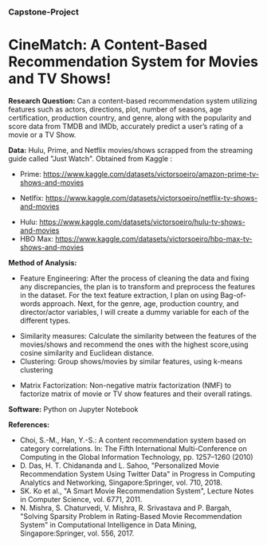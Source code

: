 ### Capstone-Project
# CineMatch: A Content-Based Recommendation System for Movies and TV Shows!

**Research Question:** Can a content-based recommendation system utilizing features such as actors, directions, plot, number of seasons, age certification, production country, and genre, along with the popularity and score data from TMDB and IMDb, accurately predict a user’s rating of a movie or a TV Show. 

**Data:** Hulu, Prime, and Netflix movies/shows scrapped from the streaming guide called "Just Watch". Obtained from Kaggle :
  - Prime: https://www.kaggle.com/datasets/victorsoeiro/amazon-prime-tv-shows-and-movies
  + Netlfix: https://www.kaggle.com/datasets/victorsoeiro/netflix-tv-shows-and-movies
  * Hulu: https://www.kaggle.com/datasets/victorsoeiro/hulu-tv-shows-and-movies
  * HBO Max: https://www.kaggle.com/datasets/victorsoeiro/hbo-max-tv-shows-and-movies
  
  
**Method of Analysis:**
  -	Feature Engineering: After the process of cleaning the data and fixing any discrepancies, the plan is to transform and preprocess the features in the dataset. For the text feature extraction, I plan on using Bag-of-words approach. Next, for the genre, age, production country, and director/actor variables, I will create a dummy variable for each of the different types. 
  +	Similarity measures: Calculate the similarity between the features of the movies/shows and recommend the ones with the highest score,using cosine similarity and Euclidean distance. 
  +	Clustering: Group shows/movies by similar features, using k-means clustering
  *	Matrix Factorization: Non-negative matrix factorization (NMF) to factorize matrix of movie or TV show features and their overall ratings.

**Software:** Python on Jupyter Notebook

**References:**
  -	Choi, S.-M., Han, Y.-S.: A content recommendation system based on category correlations. In: The Fifth International Multi-Conference on Computing in the Global Information Technology, pp. 1257–1260 (2010)
  -	D. Das, H. T. Chidananda and L. Sahoo, "Personalized Movie Recommendation System Using Twitter Data" in Progress in Computing Analytics and Networking, Singapore:Springer, vol. 710, 2018.
  -	SK. Ko et al., "A Smart Movie Recommendation System", Lecture Notes in Computer Science, vol. 6771, 2011.
  -	N. Mishra, S. Chaturvedi, V. Mishra, R. Srivastava and P. Bargah, "Solving Sparsity Problem in Rating-Based Movie Recommendation System" in Computational Intelligence in Data Mining, Singapore:Springer, vol. 556, 2017.

